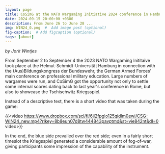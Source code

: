 ```yaml
---
layout: page
title: CoSimG at the NATO Wargaming Initiative 2024 conference in Hamburg.
date: 2024-09-15 20:00:00 +0300
description: From June 26 to June 28 ...
img: WIN24_0.png  #  Add image post (optional)
fig-caption:  # Add figcaption (optional)
tags: [about]
---
```


*by Jorit Wintjes*

From September 2 to September 4 the 2023 NATO Wargaming Inititaive took place at the Helmut-Schmidt-Universität Hamburg in connection with the (Aus)Bildungskongress der Bundeswehr, the German Armed Forces' main conference on professional military education. Large numbers of wargames were run, and CoSimG got the opportunity not only to settle some internal scores dating back to last year's conference in Rome, but also to showcase the Tschischwitz Kriegsspiel.

Instead of a descriptive text, there is a short video that was taken during the game:

{{<video https://www.dropbox.com/scl/fi/6jl2fpglo125qidlm0ewi/CSG-WIN24_new.mp4?rlkey=8b8eun07d8tw444843pavptmd&st=vie842nt&dl=0 video>}}


In the end, the blue side prevailed over the red side; even in a fairly short timeslot the Kriegsspiel generated a considerable amount of fog-of-war, giving participants some impression of the capability of the instrument.
